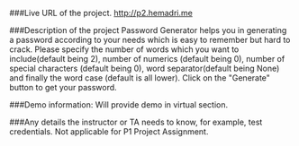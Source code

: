 ###Live URL of the project.
http://p2.hemadri.me

###Description of the project
Password Generator helps you in generating a password according to your needs which is easy to remember but hard to crack. 
Please specify the number of words which you want to include(default being 2), number of numerics (default being 0), number of special characters 
(default being 0), word separator(default being None) and finally the word case (default is all lower). Click on the "Generate" button to get your password.

###Demo information:
Will provide demo in virtual section.

###Any details the instructor or TA needs to know, for example, test credentials.
Not applicable for P1 Project Assignment.